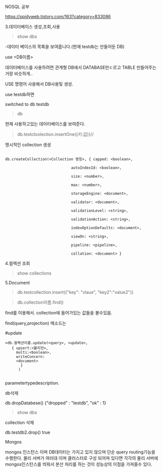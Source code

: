 NOSQL 공부


https://spidyweb.tistory.com/163?category=833086




3.데이터베이스 생성,조회,사용

>show dbs

-데이터 베이스의 목록을 보여줍니다.(현재 testdb는 만들어둔 DB)

use <DB이름>

데이터베이스를 사용하려면 관계형 DB에서 DATABASE만ㄷ르고 TABLE 만들어주는거랑 비슷하게..

USE 명령어 사용해서 DB사용및 생성.

use testdb하면

switched to db testdb


>db 

현재 사용하고있는 데이터베이스를 보여준다.

>db.testcloolection.insertOne({키:값)}//

명시적인 collection 생셩
```

db.createCollection(<Collection 명칭>, { capped: <boolean>,

                              autoIndexId: <boolean>,

                              size: <number>,

                              max: <number>,

                              storageEngine: <document>,

                              validator: <document>,

                              validationLevel: <string>,

                              validationAction: <string>,

                              indexOptionDefaults: <document>,

                              viewOn: <string>,

                              pipeline: <pipeline>,

                              collation: <document> } 
   ```
   
   
 4.컬렉션 조회
 
> show collections

5.Document

>db.testcollection.insert({"key": "vlaue", "key2":"value2"})


>db.collection이름.find()

find를 이용해서. collection에 들어가있는 값들을 볼수있음.

find(query,projection) 메소드는 


#update

```
>db.컬렉션이름.update(<query>, <update>, 
   { upsert:<불리언>,
     multi:<boolean>,
     writeConcern:
     <document>
       }
      )
       
  ```
  
  parametertypedescription.
  
  db삭제
  
  db.dropDatabese()
  {"dropped" : "testdb", "ok" : 1}
  >show dbs
  >
       
       
 collection 삭제
 
 db.testdb2.drop()
 true

       


Mongos


mongos 인스턴스 이며 DB데이터는 가지고 있지 않으며 단순 query routing기능을 수행한다.
물리 서버가 여러대 이며 클러스터로 구성 되어져 있다면 각각의 물리 서버에 mongos인스턴스를 띄워서 분산 처리를 하는 것이 성능상의 이점을 가져올수 있다.



